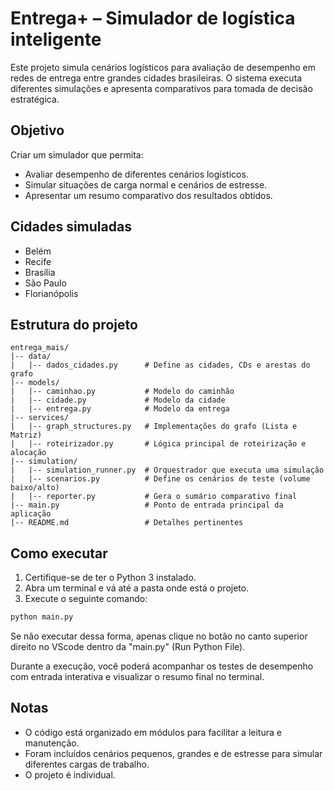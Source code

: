 # Entrega+ – Simulador de logística inteligente

Este projeto simula cenários logísticos para avaliação de desempenho em redes de entrega entre grandes cidades brasileiras. O sistema executa diferentes simulações e apresenta comparativos para tomada de decisão estratégica.

## Objetivo

Criar um simulador que permita:
- Avaliar desempenho de diferentes cenários logísticos.
- Simular situações de carga normal e cenários de estresse.
- Apresentar um resumo comparativo dos resultados obtidos.

## Cidades simuladas

- Belém  
- Recife  
- Brasília  
- São Paulo  
- Florianópolis

## Estrutura do projeto

```
entrega_mais/
|-- data/
|   |-- dados_cidades.py      # Define as cidades, CDs e arestas do grafo
|-- models/
|   |-- caminhao.py           # Modelo do caminhão
|   |-- cidade.py             # Modelo da cidade
|   |-- entrega.py            # Modelo da entrega
|-- services/
|   |-- graph_structures.py   # Implementações do grafo (Lista e Matriz)
|   |-- roteirizador.py       # Lógica principal de roteirização e alocação
|-- simulation/
|   |-- simulation_runner.py  # Orquestrador que executa uma simulação
|   |-- scenarios.py          # Define os cenários de teste (volume baixo/alto)
|   |-- reporter.py           # Gera o sumário comparativo final
|-- main.py                   # Ponto de entrada principal da aplicação
|-- README.md                 # Detalhes pertinentes
```

## Como executar

1. Certifique-se de ter o Python 3 instalado.
2. Abra um terminal e vá até a pasta onde está o projeto.
3. Execute o seguinte comando:

```bash
python main.py
```
Se não executar dessa forma, apenas clique no botão no canto superior direito no VScode
dentro da "main.py" (Run Python File).

Durante a execução, você poderá acompanhar os testes de desempenho com entrada interativa e visualizar o resumo final no terminal.

## Notas

- O código está organizado em módulos para facilitar a leitura e manutenção.
- Foram incluídos cenários pequenos, grandes e de estresse para simular diferentes cargas de trabalho.
- O projeto é individual.
